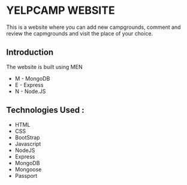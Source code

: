 # YELPCAMP WEBSITE
This is a website where you can add new campgrounds, comment and review the capmgrounds and visit the place of your choice.

## Introduction

The website is built using MEN

* M     - MongoDB
* E     - Express
* N     - Node.JS


## Technologies Used :
* HTML
* CSS
* BootStrap
* Javascript
* NodeJS
* Express
* MongoDB
* Mongoose
* Passport
